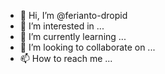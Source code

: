 - 👋 Hi, I’m @ferianto-dropid
- 👀 I’m interested in ...
- 🌱 I’m currently learning ...
- 💞️ I’m looking to collaborate on ...
- 📫 How to reach me ...

<!---
ferianto-dropid/ferianto-dropid is a ✨ special ✨ repository because its `README.md` (this file) appears on your GitHub profile.
You can click the Preview link to take a look at your changes.
--->
